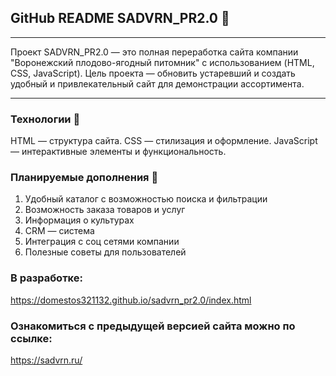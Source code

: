 ## GitHub README SADVRN_PR2.0 🌳
---
Проект SADVRN_PR2.0 — это полная переработка сайта компании "Воронежский плодово-ягодный питомник" с использованием (HTML, CSS, JavaScript). 
Цель проекта — обновить устаревший и создать удобный и привлекательный сайт для демонстрации ассортимента.

---
### Технологии 🤖
HTML — структура сайта.
CSS — стилизация и оформление.
JavaScript — интерактивные элементы и функциональность.

### Планируемые дополнения 🎯
1. Удобный каталог с возможностью поиска и фильтрации
2. Возможность заказа товаров и услуг
3. Информация о культурах
4. CRM — система
5. Интеграция с соц сетями компании
6. Полезные советы для пользователей 

### В разработке:
https://domestos321132.github.io/sadvrn_pr2.0/index.html

### Ознакомиться с предыдущей версией сайта можно по ссылке: 
https://sadvrn.ru/

